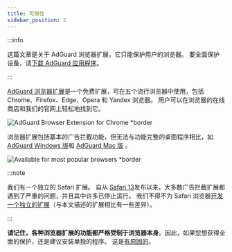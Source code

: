 ```yaml
---
title: 可用性
sidebar_position: 2
---
```


:::info

这篇文章是关于 AdGuard 浏览器扩展，它只能保护用户的浏览器。 要全面保护设备，请[下载 AdGuard 应用程序](https://agrd.io/download-kb-adblock)。

:::

[AdGuard 浏览器扩展](https://adguard.com/adguard-browser-extension/overview.html)是一个免费扩展，可在五个流行浏览器中使用，包括 Chrome、Firefox、Edge、Opera 和 Yandex 浏览器。 用户可以在浏览器的在线商店和我们的官网上轻松地找到它。

![AdGuard Browser Extension for Chrome \*border](https://cdn.adtidy.org/content/Kb/ad_blocker/browser_extension/ad_blocker_browser_extension_overview.png)

浏览器扩展包括基本的广告拦截功能，但无法与功能完整的桌面程序相比，如 [AdGuard Windows 版](/adguard-for-windows/features/home-screen)和 [AdGuard Mac 版](/adguard-for-mac/features/main) 。

![Available for most popular browsers \*border](https://cdn.adtidy.org/content/Kb/ad_blocker/browser_extension/ad_blocker_browser_extension_availability.png)

:::note

我们有一个独立的 Safari 扩展。 自从 [Safari 13](https://adguard.com/en/blog/adguard-safari-1-5.html)发布以来，大多数广告拦截扩展都遇到了严重的问题，并且其中许多已停止运行。 我们不得不为 Safari 浏览器[开发一个独立的扩展](/adguard-for-safari/features/general)（与本文描述的扩展相比有一些差异）。

:::

**请记住，各种浏览器扩展的功能都严格受制于浏览器本身**。因此，如果您想获得全面的保护，还是建议安装单独的程序。 这是[有原因的](adguard-browser-extension/comparison-standalone)。
